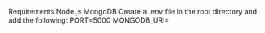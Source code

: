 Requirements
Node.js
MongoDB
Create a .env file in the root directory and add the following:
PORT=5000
MONGODB_URI=<your-mongodb-connection-string>

